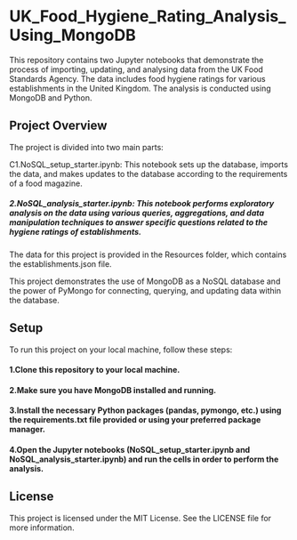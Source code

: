 # UK_Food_Hygiene_Rating_Analysis_Using_MongoDB
This repository contains two Jupyter notebooks that demonstrate the process of importing, updating, and analysing data from the UK Food Standards Agency. The data includes food hygiene ratings for various establishments in the United Kingdom. The analysis is conducted using MongoDB and Python.

## Project Overview
The project is divided into two main parts:

C1.NoSQL_setup_starter.ipynb: This notebook sets up the database, imports the data, and makes updates to the database according to the requirements of a food magazine.

##### 2.NoSQL_analysis_starter.ipynb: This notebook performs exploratory analysis on the data using various queries, aggregations, and data manipulation techniques to answer specific questions related to the hygiene ratings of establishments.

The data for this project is provided in the Resources folder, which contains the establishments.json file.

This project demonstrates the use of MongoDB as a NoSQL database and the power of PyMongo for connecting, querying, and updating data within the database.

## Setup
To run this project on your local machine, follow these steps:

#### 1.Clone this repository to your local machine.
#### 2.Make sure you have MongoDB installed and running.
#### 3.Install the necessary Python packages (pandas, pymongo, etc.) using the requirements.txt file provided or using your preferred package manager.
#### 4.Open the Jupyter notebooks (NoSQL_setup_starter.ipynb and NoSQL_analysis_starter.ipynb) and run the cells in order to perform the analysis.
## License
This project is licensed under the MIT License. See the LICENSE file for more information.
